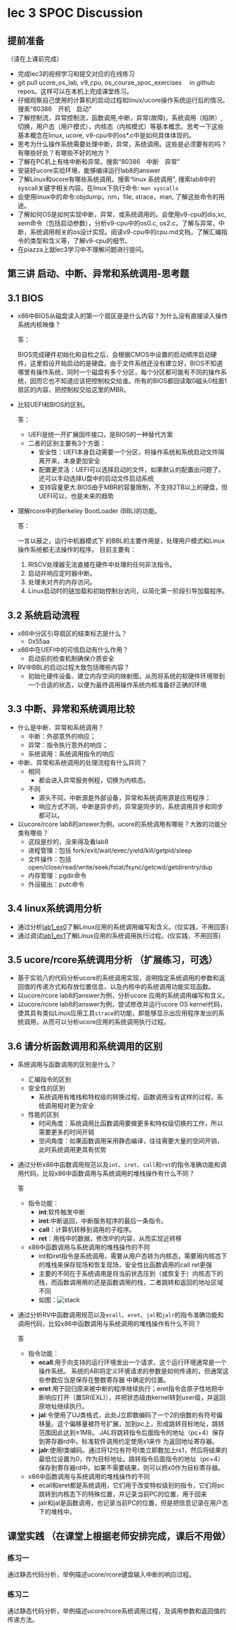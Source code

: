 # lec 3 SPOC Discussion

## **提前准备**
（请在上课前完成）


 - 完成lec3的视频学习和提交对应的在线练习
 - git pull ucore_os_lab, v9_cpu, os_course_spoc_exercises  　in github repos。这样可以在本机上完成课堂练习。
 - 仔细观察自己使用的计算机的启动过程和linux/ucore操作系统运行后的情况。搜索“80386　开机　启动”
 - 了解控制流，异常控制流，函数调用,中断，异常(故障)，系统调用（陷阱）,切换，用户态（用户模式），内核态（内核模式）等基本概念。思考一下这些基本概念在linux, ucore, v9-cpu中的os*.c中是如何具体体现的。
 - 思考为什么操作系统需要处理中断，异常，系统调用。这些是必须要有的吗？有哪些好处？有哪些不好的地方？
 - 了解在PC机上有啥中断和异常。搜索“80386　中断　异常”
 - 安装好ucore实验环境，能够编译运行lab8的answer
 - 了解Linux和ucore有哪些系统调用。搜索“linux 系统调用", 搜索lab8中的syscall关键字相关内容。在linux下执行命令: ```man syscalls```
 - 会使用linux中的命令:objdump，nm，file, strace，man, 了解这些命令的用途。
 - 了解如何OS是如何实现中断，异常，或系统调用的。会使用v9-cpu的dis,xc, xem命令（包括启动参数），分析v9-cpu中的os0.c, os2.c，了解与异常，中断，系统调用相关的os设计实现。阅读v9-cpu中的cpu.md文档，了解汇编指令的类型和含义等，了解v9-cpu的细节。
 - 在piazza上就lec3学习中不理解问题进行提问。

## 第三讲 启动、中断、异常和系统调用-思考题

## 3.1 BIOS
- x86中BIOS从磁盘读入的第一个扇区是是什么内容？为什么没有直接读入操作系统内核映像？

  答：

  BIOS完成硬件初始化和自检之后，会根据CMOS中设置的启动顺序启动硬件，这里假设开始启动的是硬盘。由于文件系统还没有建立好，BIOS不知道哪里有操作系统，同时一个磁盘有多个分区，每个分区都可能有不同的操作系统，因而它也不知道应该把控制权交给谁。所有的BIOS都回读取0磁头0柱面1扇区的内容，把控制权交给这里的MBR。

- 比较UEFI和BIOS的区别。

  答：

  - UEFI是统一开扩展固件接口，是BIOS的一种替代方案
  - 二者的区别主要有3个方面：
    * 安全性：UEFI本身启动需要一个分区，将操作系统和系统启动文件隔离开来，本身更加安全
    * 配置更灵活：UEFI可以选择启动的文件，如果默认的配置出问题了，还可以手动选择U盘中的启动文件启动系统
    * 支持容量更大:BIOS由于MBR的容量限制，不支持2TB以上的硬盘，但UEFI可以，也是未来的趋势

- 理解rcore中的Berkeley BootLoader (BBL)的功能。

  答：

  一言以蔽之，运行中机器模式下 的BBL的主要作用是，处理用户模式和Linux操作系统都无法操作的程序。 目前主要有：

  1. RISCV处理器无法直接在硬件中处理的任何非法指令。
  2. 启动并响应定时器中断。
  3. 处理未对齐的内存访问。
  4. Linux启动时的链加载和初始控制台访问，以简化第一阶段引导加载程序。

  

## 3.2 系统启动流程

- x86中分区引导扇区的结束标志是什么？
  - 0x55aa
- x86中在UEFI中的可信启动有什么作用？
  - 启动前的检查机制确保介质安全
- RV中BBL的启动过程大致包括哪些内容？
  - 初始化硬件设备、建立内存空间的映射图，从而将系统的软硬件环境带到一个合适的状态，以便为最终调用操作系统内核准备好正确的环境

## 3.3 中断、异常和系统调用比较
- 什么是中断、异常和系统调用？
  - 中断：外部意外的响应；
  - 异常：指令执行意外的响应；
  - 系统调用：系统调用指令的响应
- 中断、异常和系统调用的处理流程有什么异同？
  - 相同
    - 都会进入异常服务例程，切换为内核态。
  - 不同
    - 源头不同，中断源是外部设备，异常和系统调用源是应用程序；
    - 响应方式不同，中断是异步的，异常是同步的，系统调用异步和同步都可以。
- 以ucore/rcore lab8的answer为例，ucore的系统调用有哪些？大致的功能分类有哪些？
  - 这段是抄的，没来得及看lab8
  - 进程管理：包括 fork/exit/wait/exec/yield/kill/getpid/sleep
  - 文件操作：包括 open/close/read/write/seek/fstat/fsync/getcwd/getdirentry/dup
  - 内存管理：pgdir命令
  - 外设输出：putc命令

## 3.4 linux系统调用分析
- 通过分析[lab1_ex0](https://github.com/chyyuu/ucore_lab/blob/master/related_info/lab1/lab1-ex0.md)了解Linux应用的系统调用编写和含义。(仅实践，不用回答)
- 通过调试[lab1_ex1](https://github.com/chyyuu/ucore_lab/blob/master/related_info/lab1/lab1-ex1.md)了解Linux应用的系统调用执行过程。(仅实践，不用回答)


## 3.5 ucore/rcore系统调用分析 （扩展练习，可选）
-  基于实验八的代码分析ucore的系统调用实现，说明指定系统调用的参数和返回值的传递方式和存放位置信息，以及内核中的系统调用功能实现函数。
- 以ucore/rcore lab8的answer为例，分析ucore 应用的系统调用编写和含义。
- 以ucore/rcore lab8的answer为例，尝试修改并运行ucore OS kernel代码，使其具有类似Linux应用工具`strace`的功能，即能够显示出应用程序发出的系统调用，从而可以分析ucore应用的系统调用执行过程。


## 3.6 请分析函数调用和系统调用的区别
- 系统调用与函数调用的区别是什么？
  - 汇编指令的区别
  - 安全性的区别
    - 系统调用有堆栈和特权级的转换过程，函数调用没有这样的过程，系统调用相对更为安全
  - 性能的区别
    - 时间角度：系统调用比函数调用要做更多和特权级切换的工作，所以需要更多的时间开销
    - 空间角度：如果函数调用采用静态编译，往往需要大量的空间开销，此时系统调用更具有优势

- 通过分析x86中函数调用规范以及`int`、`iret`、`call`和`ret`的指令准确功能和调用代码，比较x86中函数调用与系统调用的堆栈操作有什么不同？

  答

  * 指令功能：
    * **int**:软件触发中断
    * **iret**:中断返回，中断服务程序的最后一条指令。
    * **call**：计算机转移到调用的子程序。
    * **ret**：用栈中的数据，修改IP的内容，从而实现近转移
  * x86中函数调用与系统调用的堆栈操作的不同
    * int和iret指令是系统调用，需要从用户态转为内核态，需要用内核态下的堆栈来保存现场和恢复现场，安全性比函数调用的call ret更强
    * 主要的不同在于系统调用是将当前状态压到（或恢复于）内核态下的栈，而函数调用用的还是函数调用的栈，二者跳转和返回的地址区域不同
    * 如图：![stack](./img/stack.png)

- 通过分析RV中函数调用规范以及`ecall`、`eret`、`jal`和`jalr`的指令准确功能和调用代码，比较x86中函数调用与系统调用的堆栈操作有什么不同？

  答

  - 指令功能：
    - **ecall**:用于向支持的运行环境发出一个请求，这个运行环境通常是一个操作系统。
      系统的ABI将定义环境请求的参数是如何传递的，但通常这些参数应当是保存在整数寄存器
      中确定的位置。
    - **eret**:用于回归原来被中断的程序继续执行；eret指令会原子性地把中断响应打开（置SR(EXL)），并把状态级由kernel转到user级，并返回原地址继续执行。
    - **jal**:令使用了UJ类格式，此处J立即数编码了一个2的倍数的有符号偏移量。这个偏移量被符号扩展，加到pc上，形成跳转目标地址，跳转范围因此达到±1MB。
      JAL将跳转指令后面指令的地址（pc+4）保存到寄存器rd中。标准软件调用约定使用x1来作
      为返回地址寄存器。
    - **jalr**:使用I类编码。通过将12位有符号I类立即数加上rs1，然后将结果的最低位设置为0，作为目标地址。跳转指令后面指令的地址（pc+4）保存到寄存器rd中。如果不需要结果，则可以把x0作为目标寄存器。
  - x86中函数调用与系统调用的堆栈操作的不同
    - ecall和eret都是系统调用，它们用于改变特权级别的指令，它们将pc跳转到内核态下的特殊位置，并记录当前PC的位置，用于回来
    - jalr和jal是函数调用，也记录当前PC的位置，但是把信息记录在用户态下的堆栈中。


## 课堂实践 （在课堂上根据老师安排完成，课后不用做）
### 练习一
通过静态代码分析，举例描述ucore/rcore键盘输入中断的响应过程。

### 练习二
通过静态代码分析，举例描述ucore/rcore系统调用过程，及调用参数和返回值的传递方法。
